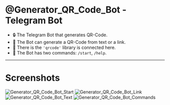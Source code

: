 # @Generator_QR_Code_Bot - Telegram Bot

- :lock: The Telegram Bot that generates QR-Code.
- :link: The Bot can generate a QR-Code from text or a link.
- :pencil: There is the `'qrcode'` library is connected here.
- :open_file_folder: The Bot has two commands: `/start`, `/help`.

---

# Screenshots
 
 ![Generator_QR_Code_Bot_Start](https://github.com/nikit0ns/Screenshots/blob/master/Generator_QR_Code_Bot_Start.png)
 ![Generator_QR_Code_Bot_Link](https://github.com/nikit0ns/Screenshots/blob/master/Generator_QR_Code_Bot_Link.png)
 ![Generator_QR_Code_Bot_Text](/https://github.com/nikit0ns/Screenshots/blob/master/Generator_QR_Code_Bot_Text.png)
 ![Generator_QR_Code_Bot_Commands](https://github.com/nikit0ns/Screenshots/blob/master/Generator_QR_Code_Bot_Commands.png)
